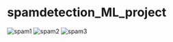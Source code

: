 # spamdetection_ML_project
![spam1](https://user-images.githubusercontent.com/67375435/87244943-cfc53800-c45e-11ea-89c9-b1199f3ae158.png)
![spam2](https://user-images.githubusercontent.com/67375435/87244947-d5228280-c45e-11ea-9529-94fec03ef115.png)
![spam3](https://user-images.githubusercontent.com/67375435/87244950-d8b60980-c45e-11ea-8c5a-de6423b66bea.png)
